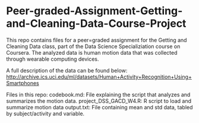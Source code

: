 # Peer-graded-Assignment-Getting-and-Cleaning-Data-Course-Project

This repo contains files for a peer=graded assignment for the Getting and Cleaning Data class, part of the Data Science Specializiation course on Coursera. The analyzed data is human motion data that was collected through wearable computing devices.

A full description of the data can be found below:
http://archive.ics.uci.edu/ml/datasets/Human+Activity+Recognition+Using+Smartphones

Files in this repo:
codebook.md: File explaining the script that analyzes and summarizes the motion data.
project_DSS_GACD_W4.R: R script to load and summarize motion data
output.txt: File containing mean and std data, tabled by subject/activity and variable.
